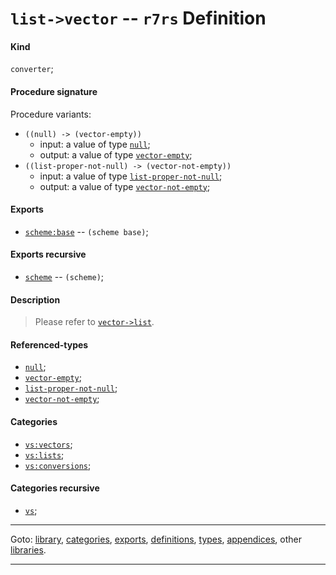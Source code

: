

<a id='definition__r7rs__list-_3e_vector'></a>

# `list->vector` -- `r7rs` Definition


<a id='definition__r7rs__list-_3e_vector__kind'></a>

#### Kind

`converter`;


<a id='definition__r7rs__list-_3e_vector__procedure-signature'></a>

#### Procedure signature

Procedure variants:
 * `((null) -> (vector-empty))`
   * input: a value of type [`null`](../../r7rs/types/null.md#type__r7rs__null);
   * output: a value of type [`vector-empty`](../../r7rs/types/vector-empty.md#type__r7rs__vector-empty);
 * `((list-proper-not-null) -> (vector-not-empty))`
   * input: a value of type [`list-proper-not-null`](../../r7rs/types/list-proper-not-null.md#type__r7rs__list-proper-not-null);
   * output: a value of type [`vector-not-empty`](../../r7rs/types/vector-not-empty.md#type__r7rs__vector-not-empty);


<a id='definition__r7rs__list-_3e_vector__exports'></a>

#### Exports

 * [`scheme:base`](../../r7rs/exports/scheme_3a_base.md#export__r7rs__scheme_3a_base) -- `(scheme base)`;


<a id='definition__r7rs__list-_3e_vector__exports-recursive'></a>

#### Exports recursive

 * [`scheme`](../../r7rs/exports/scheme.md#export__r7rs__scheme) -- `(scheme)`;


<a id='definition__r7rs__list-_3e_vector__description'></a>

#### Description

> Please refer to [`vector->list`](../../r7rs/definitions/vector-_3e_list.md#definition__r7rs__vector-_3e_list).


<a id='definition__r7rs__list-_3e_vector__referenced-types'></a>

#### Referenced-types

 * [`null`](../../r7rs/types/null.md#type__r7rs__null);
 * [`vector-empty`](../../r7rs/types/vector-empty.md#type__r7rs__vector-empty);
 * [`list-proper-not-null`](../../r7rs/types/list-proper-not-null.md#type__r7rs__list-proper-not-null);
 * [`vector-not-empty`](../../r7rs/types/vector-not-empty.md#type__r7rs__vector-not-empty);


<a id='definition__r7rs__list-_3e_vector__categories'></a>

#### Categories

 * [`vs:vectors`](../../vonuvoli/categories/vs_3a_vectors.md#category__vonuvoli__vs_3a_vectors);
 * [`vs:lists`](../../vonuvoli/categories/vs_3a_lists.md#category__vonuvoli__vs_3a_lists);
 * [`vs:conversions`](../../vonuvoli/categories/vs_3a_conversions.md#category__vonuvoli__vs_3a_conversions);


<a id='definition__r7rs__list-_3e_vector__categories-recursive'></a>

#### Categories recursive

 * [`vs`](../../vonuvoli/categories/vs.md#category__vonuvoli__vs);

----

Goto: [library](../../r7rs/_index.md#library__r7rs), [categories](../../r7rs/categories/_index.md#toc__r7rs__categories), [exports](../../r7rs/exports/_index.md#toc__r7rs__exports), [definitions](../../r7rs/definitions/_index.md#toc__r7rs__definitions), [types](../../r7rs/types/_index.md#toc__r7rs__types), [appendices](../../r7rs/appendices/_index.md#toc__r7rs__appendices), other [libraries](../../_libraries.md#toc__libraries).

----

